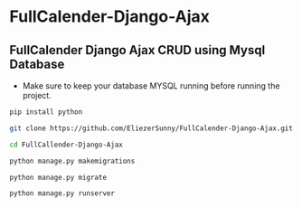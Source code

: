 # FullCalender-Django-Ajax

## FullCalender Django Ajax CRUD using Mysql Database

- Make sure to keep your database MYSQL running before running the project.

```sh
pip install python
```

```sh 
git clone https://github.com/EliezerSunny/FullCalender-Django-Ajax.git
```

```sh 
cd FullCallender-Django-Ajax
```

```sh 
python manage.py makemigrations
```

```sh 
python manage.py migrate
```

```sh 
python manage.py runserver
```
